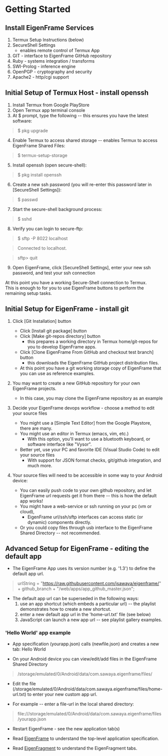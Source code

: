 # Getting Started


## Install EigenFrame Services

1. Termux Setup Instructions (below)
2. SecureShell Settings
   - enables remote control of Termux App
3. GIT - interface to EigenFrame GitHub repository
4. Ruby - systems integration / transforms
5. SWI-Prolog - inference engine
6. OpenPGP - cryptography and security
7. Apache2 - http/cgi support


## Initial Setup of Termux Host - install openssh

1. Install Termux from Google PlayStore
2. Open Termux app terminal console
3. At $ prompt, type the following -- this ensures you have the latest software:
>  $ pkg upgrade
4. Enable Termux to access shared storage -- enables Termux to access EigenFrame Shared Files:
>  $ termux-setup-storage
5. Install openssh (open secure-shell):
>  $ pkg install openssh
6. Create a new ssh password (you will re-enter this password later in [SecureShell Settings]):
>  $ passwd
7. Start the secure-shell background process:
>  $ sshd
8. Verify you can login to secure-ftp:
>  $ sftp -P 8022 localhost

>    Connected to localhost.

>    sftp> quit
9. Open EigenFrame, click [SecureShell Settings], enter your new ssh password, and test your ssh connection

At this point you have a working Secure-Shell connection to Termux.  
This is enough to for you to use EigenFrame buttons to perform the remaining setup tasks.


## Initial Setup for EigenFrame - install git

1. Click [Git Installation] button
    * Click [Install git package] button
    * Click [Make git-repos directory] button 
        - this prepares a working directory in Termux home/git-repos for you to develop EigenFrame apps.
    * Click [Clone EigenFrame From GitHub and checkout test branch] button 
        - this downloads the EigenFrame GitHub project distribution files. 
    * At this point you have a git working storage copy of EigenFrame that you can use as reference examples.  

2. You may want to create a new GitHub repository for your own EigenFrame projects. 
    * In this case, you may clone the EigenFrame repository as an example

3. Decide your EigenFrame devops workflow - choose a method to edit your source files
    * You might use a [Simple Text Editor] from the Google Playstore, there are many.
    * You might use an editor in Termux (emacs, vim, etc.)
        - With this option, you'll want to use a bluetooth keyboard, or software interface like "Vysor".
    * Better yet, use your PC and favorite IDE (Visual Studio Code) to edit your source files 
        - With support for JSON format checks, git/github integration, and much more. 

4. Your source files will need to be accessible in some way to your Android device:
    * You can easily push code to your own github repository, and let EigenFrame url requests get it from there -- this is how the default app works!
    * You might have a web-service or ssh running on your pc (vm or cloud), 
        - EigenFrame url/ssh/sftp interfaces can access static (or dynamic) components directly.
    * Or you could copy files through usb interface to the EigenFrame Shared Directory -- not recommended.


## Advanced Setup for EigenFrame - editing the default app

* The EigenFrame App uses its version number (e.g. '1.3') to define the default app url.
> urlString = "https://raw.githubusercontent.com/jsawaya/eigenframe/" + github_branch + "/web/apps/app_github_master.json";

* The default app url can be superseded in the following ways:
    1. use an app shortcut (which embeds a particular url) -- the playlist demonstrates how to create a new shortcut.
    2. enter a new default app url in the 'home-url.txt' file (see below)
    3. JavaScript can launch a new app url -- see playlist gallery examples.


### 'Hello World' app example

* App specification (yourapp.json) calls (newfile.json) and creates a new tab: Hello World
    
* On your Android device you can view/edit/add files in the EigenFrame Shared Directory
> /storage/emulated/0/Android/data/com.sawaya.eigenframe/files/

* Edit the file (/storage/emulated/0/Android/data/com.sawaya.eigenframe/files/home-url.txt) to enter your new custom app url.

* For example -- enter a file-url in the local shared directory:
> file:///storage/emulated/0/Android/data/com.sawaya.eigenframe/files/yourapp.json

* Restart EigenFrame - see the new application tab(s)

* Read [EigenFrame](EigenFrame.md) to understand the top-level application specification. 

* Read [EigenFragment](EigenFragment.md) to understand the EigenFragment tabs.
